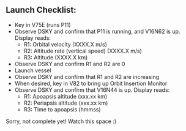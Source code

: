 Launch Checklist:
-----------------

- Key in V75E (runs P11)
- Observe DSKY and confirm that P11 is running, and V16N62 is up. Display reads:
  - R1: Orbital velocity (XXXX.X m/s)
  - R2: Altitude rate (vertical speed) (XXXX.X m/s)
  - R3: Altitude (XXXX.X km)
- Observe DSKY and confirm R1 and R2 are 0
- Launch vessel
- Observe DSKY and confirm that R1 and R2 are increasing
- When desired, key in V82 to bring up Orbit Insertion Monitor
- Observe DSKY and confirm that V16N44 is up. Display reads:
  - R1: Apoapsis altitude (xxx.xx km)
  - R2: Periapsis altitude (xxx.xx km)
  - R3: Time to apoapsis (hmmss)

Sorry, not complete yet! Watch this space :)
